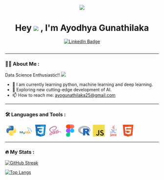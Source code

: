 <div id="header" align="center">
  <img src="https://media.giphy.com/media/VPnfM9bmR0ZaQo3qtK/giphy.gif" width="100"/>
  <h1>
    Hey
  <img src="https://media.giphy.com/media/hvRJCLFzcasrR4ia7z/giphy.gif" width="30px"/>
    , I'm Ayodhya Gunathilaka
  </h1>
  <div id="badges">
    <a href="in/ ayodhya-gunathilaka">
      <img src="https://img.shields.io/badge/LinkedIn-blue?style=for-the-badge&logo=linkedin&logoColor=white" alt="LinkedIn Badge"/>
    </a>
  </div>
  <img src="https://komarev.com/ghpvc/?username=ayodhyag&style=flat-square&color=blue" alt=""/>

  
</div>

---

### :woman_technologist: About Me :

  Data Science Enthusiastic!! <img src= "https://media.giphy.com/media/U4FkC2VqpeNRHjTDQ5/giphy.gif" width="30" />

 - :telescope: I am currently learning python, machine learning and deep learning.
 - :seedling: Exploring new cutting-edge development of AI.
 - :mailbox: How to reach me: ayogunathilaka25@gmail.com

---

### :hammer_and_wrench: Languages and Tools :
<div>
  <img src="https://github.com/devicons/devicon/blob/master/icons/python/python-original.svg" height="40"/>&nbsp;
  <img src="https://github.com/devicons/devicon/blob/master/icons/mysql/mysql-original-wordmark.svg" height="40"/>&nbsp;
  <img src="https://github.com/devicons/devicon/blob/master/icons/css3/css3-original.svg" height="40"/>&nbsp;
  <img src="https://github.com/devicons/devicon/blob/master/icons/sass/sass-original.svg" height="40"/>&nbsp;
  <img src="https://github.com/devicons/devicon/blob/master/icons/figma/figma-original.svg" height="40"/>&nbsp;
  <img src="https://github.com/devicons/devicon/blob/master/icons/r/r-original.svg" height="40"/>&nbsp;
  <img src="https://github.com/devicons/devicon/blob/master/icons/javascript/javascript-original.svg" height="40"/>&nbsp;
  <img src="https://github.com/devicons/devicon/blob/master/icons/java/java-original-wordmark.svg" title="Java" alt="Java" width="40" height="40"/>&nbsp;
  <img src="https://github.com/devicons/devicon/blob/master/icons/html5/html5-original.svg" title="HTML5" alt="HTML" width="40" height="40"/>&nbsp;
</div>

---

### :fire: My Stats :

[![GitHub Streak](https://github-readme-streak-stats.herokuapp.com?user=ayodhyag&theme=dark&mode=weekly)](https://git.io/streak-stats)

[![Top Langs](https://github-readme-stats.vercel.app/api/top-langs/?username=ayodhyag&layout=compact&theme=vision-friendly-dark)](https://github.com/anuraghazra/github-readme-stats)





<!---
ayodhyag/ayodhyag is a ✨ special ✨ repository because its `README.md` (this file) appears on your GitHub profile.
You can click the Preview link to take a look at your changes.
--->
